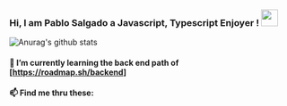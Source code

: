 ### Hi, I am Pablo Salgado a Javascript, Typescript Enjoyer ! <img src="https://raw.githubusercontent.com/MartinHeinz/MartinHeinz/master/wave.gif" width="30px">
![Anurag's github stats](https://github-readme-stats.vercel.app/api?username=anuraghazra)




#### 🌱 I’m currently learning the back end path of [https://roadmap.sh/backend]

#### 📫 Find me thru these:
